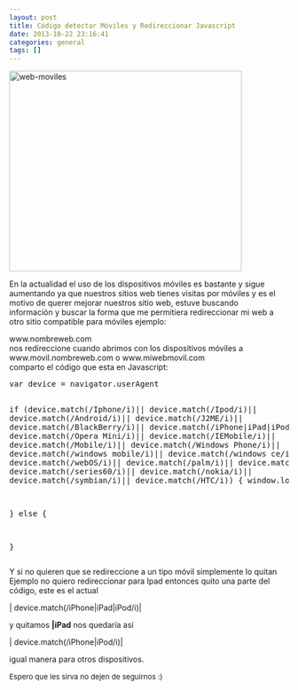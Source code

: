 ```yaml
---
layout: post
title: Código detectar Móviles y Redireccionar Javascript
date: 2013-10-22 23:16:41
categories: general
tags: []
---
```

<p><img class="aligncenter size-full wp-image-1393" alt="web-moviles" src="/assets/web-moviles.jpg" width="419" height="362" /></p>
<p>En la actualidad el uso de los dispositivos móviles es bastante y sigue aumentando ya que nuestros sitios web tienes visitas por móviles y es el motivo de querer mejorar nuestros sitio web, estuve buscando información y buscar la forma que me permitiera redireccionar mi web a otro sitio compatible para móviles ejemplo:</p>

<p>www.nombreweb.com<br />
nos redireccione cuando abrimos con los dispositivos móviles a<br />
www.movil.nombreweb.com o www.miwebmovil.com<br />
comparto el código que esta en Javascript:</p>
<pre class="prettyprint">
var device = navigator.userAgent

if (device.match(/Iphone/i)|| device.match(/Ipod/i)|| device.match(/Android/i)|| device.match(/J2ME/i)|| device.match(/BlackBerry/i)|| device.match(/iPhone|iPad|iPod/i)|| device.match(/Opera Mini/i)|| device.match(/IEMobile/i)|| device.match(/Mobile/i)|| device.match(/Windows Phone/i)|| device.match(/windows mobile/i)|| device.match(/windows ce/i)|| device.match(/webOS/i)|| device.match(/palm/i)|| device.match(/bada/i)|| device.match(/series60/i)|| device.match(/nokia/i)|| device.match(/symbian/i)|| device.match(/HTC/i))
{
window.location = "http://www.miwebmovil.com/";

}
else
{

}</pre>
<p>Y si no quieren que se redireccione a un tipo móvil simplemente lo quitan<br />
Ejemplo no quiero redireccionar para Ipad entonces quito una parte del código, este es el actual</p>
<p>| device.match(/iPhone|iPad|iPod/i)|</p>
<p>y quitamos <strong>|iPad</strong> nos quedaría así</p>
<p>| device.match(/iPhone|iPod/i)|</p>
<p>igual manera para otros dispositivos.</p>
<p><span style="font-size: 13px; line-height: 19px;">Espero que les sirva no dejen de seguirnos :)</span></p>
